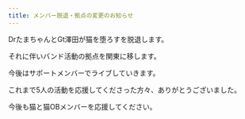 ```yaml
---
title: メンバー脱退・拠点の変更のお知らせ
---
```


DrたまちゃんとGt澤田が猫を堕ろすを脱退します。

それに伴いバンド活動の拠点を関東に移します。

今後はサポートメンバーでライブしていきます。

これまで5人の活動を応援してくださった方々、ありがとうございました。

今後も猫と猫OBメンバーを応援してください。
